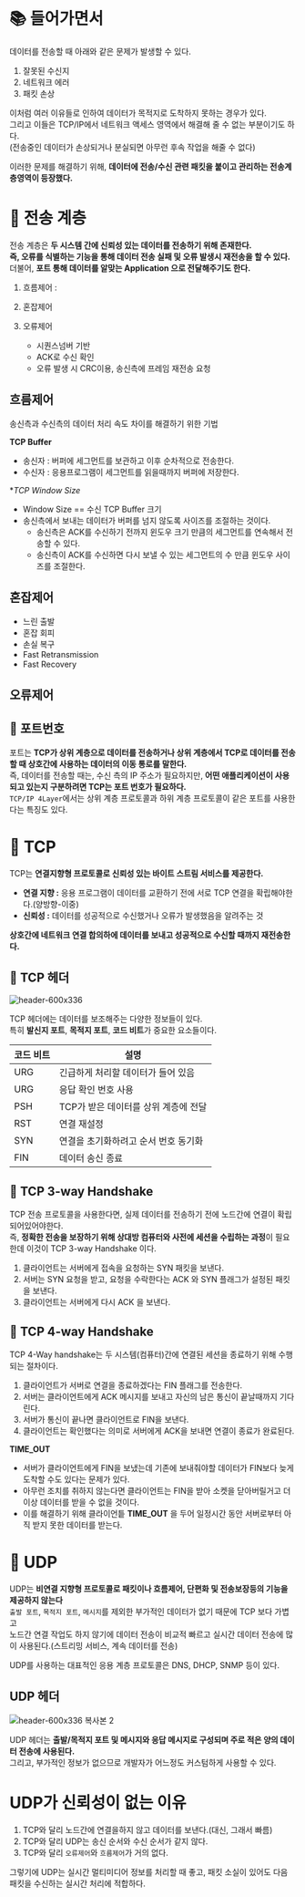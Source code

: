 # 📚 들어가면서    

데이터를 전송할 때 아래와 같은 문제가 발생할 수 있다.  

1. 잘못된 수신지  
2. 네트워크 에러 
3. 패킷 손상 
     
이처럼 여러 이유들로 인하여 데이터가 목적지로 도착하지 못하는 경우가 있다.             
그리고 이들은 TCP/IP에서 네트워크 액세스 영역에서 해결해 줄 수 없는 부분이기도 하다.           
(전송중인 데이터가 손상되거나 분실되면 아무런 후속 작업을 해줄 수 없다)       
      
이러한 문제를 해결하기 위해, **데이터에 전송/수신 관련 패킷을 붙이고 관리하는 전송계층영역이 등장했다.**         
       
# 📕 전송 계층       
      
전송 계층은 **두 시스템 간에 신뢰성 있는 데이터를 전송하기 위해 존재한다.**          
**즉, 오류를 식별하는 기능을 통해 데이터 전송 실패 및 오류 발생시 재전송을 할 수 있다.**                   
더불어, **포트 통해 데이터를 알맞는 Application 으로 전달해주기도 한다.**       
 
1. 흐름제어 : 
2. 혼잡제어 

3. 오류제어 
    * 시퀀스넘버 기반
    * ACK로 수신 확인
    * 오류 발생 시 CRC이용, 송신측에 프레임 재전송 요청

## 흐름제어 
송신측과 수신측의 데이터 처리 속도 차이를 해결하기 위한 기법   
    
**TCP Buffer**   
* 송신자 : 버퍼에 세그먼트를 보관하고 이후 순차적으로 전송한다.     
* 수신자 : 응용프로그램이 세그먼트를 읽을때까지 버퍼에 저장한다.    
  
**TCP Window Size*     
* Window Size == 수신 TCP Buffer 크기     
* 송신측에서 보내는 데이터가 버퍼를 넘지 않도록 사이즈를 조절하는 것이다.     
    * 송신측은 ACK를 수신하기 전까지 윈도우 크기 만큼의 세그먼트를 연속해서 전송할 수 있다.     
    * 송신측이 ACK를 수신하면 다시 보낼 수 있는 세그먼트의 수 만큼 윈도우 사이즈를 조절한다.   
   
## 혼잡제어 

* 느린 출발
* 혼잡 회피
* 손실 복구
* Fast Retransmission
* Fast Recovery 
    
## 오류제어 

## 📖 포트번호    
포트는 **TCP가 상위 계층으로 데이터를 전송하거나 상위 계층에서 TCP로 데이터를 전송할 때 상호간에 사용하는 데이터의 이동 통로를 말한다.**        
즉, 데이터를 전송할 때는, 수신 측의 IP 주소가 필요하지만, **어떤 애플리케이션이 사용되고 있는지 구분하려면 TCP는 포트 번호가 필요하다.**    
`TCP/IP 4Layer`에서는 상위 계층 프로토콜과 하위 계층 프로토콜이 같은 포트를 사용한다는 특징도 있다.   

# 📗 TCP
TCP는 **연결지향형 프로토콜로 신뢰성 있는 바이트 스트림 서비스를 제공한다.**       
  
* **연결 지향 :** 응용 프로그램이 데이터를 교환하기 전에 서로 TCP 연결을 확립해야한다.(양방향-이중)            
* **신뢰성 :** 데이터를 성공적으로 수신했거나 오류가 발생했음을 알려주는 것       
      
**상호간에 네트워크 연결 합의하에 데이터를 보내고 성공적으로 수신할 때까지 재전송한다.**          
  
## 📖 TCP 헤더      
       
![header-600x336](https://user-images.githubusercontent.com/50267433/146669497-6c2a79bd-7be8-4438-b78b-c1c49c584362.jpeg)   
         
TCP 헤더에는 데이터를 보조해주는 다양한 정보들이 있다.                 
특히 **발신지 포트**, **목적지 포트**, **코드 비트**가 중요한 요소들이다.        
        
|코드 비트|설명|      
|--------|----|  
|URG|긴급하게 처리할 데이터가 들어 있음|   
|URG|응답 확인 번호 사용|    
|PSH|TCP가 받은 데이터를 상위 계층에 전달|    
|RST|연결 재설정|    
|SYN|연결을 초기화하려고 순서 번호 동기화|     
|FIN|데이터 송신 종료|        
  

## 📖 TCP 3-way Handshake    
  
TCP 전송 프로토콜을 사용한다면, 실제 데이터를 전송하기 전에 노드간에 연결이 확립 되어있어야한다.      
즉, **정확한 전송을 보장하기 위해 상대방 컴퓨터와 사전에 세션을 수립하는 과정**이 필요한데 이것이 TCP 3-way Handshake 이다.  

1. 클라이언트는 서버에게 접속을 요청하는 SYN 패킷을 보낸다.
2. 서버는 SYN 요청을 받고, 요청을 수락한다는 ACK 와 SYN 플래그가 설정된 패킷을 보낸다.
3. 클라이언트는 서버에게 다시 ACK 을 보낸다.

    
## 📖 TCP 4-way Handshake    
TCP 4-Way handshake는 두 시스템(컴퓨터)간에 연결된 세션을 종료하기 위해 수행되는 절차이다.               
      
1. 클라이언트가 서버로 연결을 종료하겠다는 FIN 플래그를 전송한다.
2. 서버는 클라이언트에게 ACK 메시지를 보내고 자신의 남은 통신이 끝날때까지 기다린다.
3. 서버가 통신이 끝나면 클라이언트로 FIN을 보낸다.
4. 클라이언트는 확인했다는 의미로 서버에게 ACK을 보내면 연결이 종료가 완료된다.
     
**TIME_OUT**    
* 서버가 클라이언트에게 FIN을 보냈는데 기존에 보내줘야할 데이터가 FIN보다 늦게 도착할 수도 있다는 문제가 있다.           
* 아무런 조치를 취하지 않는다면 클라이언트는 FIN을 받아 소켓을 닫아버릴거고 더이상 데이터를 받을 수 없을 것이다.         
* 이를 해결하기 위해 클라이언틑 **TIME_OUT** 을 두어 일정시간 동안 서버로부터 아직 받지 못한 데이터를 받는다.       
   
# 📘 UDP
UDP는 **비연결 지향형 프로토콜로 패킷이나 흐름제어, 단편화 및 전송보장등의 기능을 제공하지 않는다**             
`출발 포트`, `목적지 포트`, `메시지`를 제외한 부가적인 데이터가 없기 때문에 TCP 보다 가볍고    
노드간 연결 작업도 하지 않기에 데이터 전송이 비교적 빠르고 실시간 데이터 전송에 많이 사용된다.(스트리밍 서비스, 계속 데이터를 전송)   
    
UDP를 사용하는 대표적인 응용 계층 프로토콜은 DNS, DHCP, SNMP 등이 있다.       
    
## UDP 헤더 
                
![header-600x336 복사본 2](https://user-images.githubusercontent.com/50267433/146669915-e01a0ce4-f068-4a8f-ba19-c6e0b64268da.jpeg)   

UDP 헤더는 **출발/목적지 포트 및 메시지와 응답 메시지로 구성되며 주로 적은 양의 데이터 전송에 사용된다.**        
그리고, 부가적인 정보가 없으므로 개발자가 어느정도 커스텀하게 사용할 수 있다.      
   
# UDP가 신뢰성이 없는 이유 

1. TCP와 달리 노드간에 연결을하지 않고 데이터를 보낸다.(대신, 그래서 빠름)      
2. TCP와 달리 UDP는 송신 순서와 수신 순서가 같지 않다.    
3. TCP와 달리 `오류제어`와 `흐름제어`가 거의 없다.          
     
그렇기에 UDP는 실시간 멀티미디어 정보를 처리할 때 좋고, 패킷 소실이 있어도 다음 패킷을 수신하는 실시간 처리에 적합하다.         
